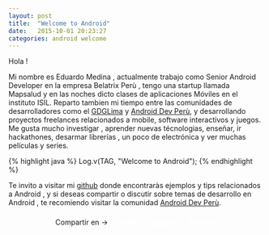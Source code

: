 ```yaml
---
layout: post
title:  "Welcome to Android"
date:   2015-10-01 20:23:27
categories: android welcome
---
```

Hola !

Mi nombre es Eduardo Medina , actualmente trabajo como Senior Android Developer en la empresa Belatrix Perù , tengo una startup llamada Mapsalud y en las noches dicto clases de aplicaciones Móviles  en el instituto ISIL. Reparto tambien mi tiempo entre las comunidades de desarrolladores como el [GDGLima][gdglima] y [Android Dev Perù][androidpe], y desarrollando proyectos freelances relacionados a mobile, software interactivos y juegos.
Me gusta mucho investigar , aprender nuevas técnologias, enseñar, ir hackathones, desarmar librerías , un poco de electrónica y ver muchas películas y series.

{% highlight java %}
	Log.v(TAG, "Welcome to Android");
{% endhighlight %}

Te invito a visitar mi [github][gb] donde encontraràs ejemplos y tips relacionados a Android , y si deseas compartir o discutir sobre temas de desarrollo en Android , te recomiendo visitar la comunidad [Android Dev Perù][androidpe].


<div class="share-page">
    Compartir en &rarr;
    <a href="https://twitter.com/intent/tweet?text={{ page.title }}&url={{ site.url }}{{ page.url }}&via={{ site.twitter_username }}&related={{ site.twitter_username }}" rel="nofollow" target="_blank" title="Share on Twitter">Twitter</a>
    <a href="https://facebook.com/sharer.php?u={{ site.url }}{{ page.url }}" rel="nofollow" target="_blank" title="Share on Facebook">Facebook</a>
    <a href="https://plus.google.com/share?url={{ site.url }}{{ page.url }}" rel="nofollow" target="_blank" title="Share on Google+">Google+</a>
</div>




[gb]:    https://github.com/emedinaa
[web]:   http://emedinaa.github.io/
[androidpe]: https://www.facebook.com/groups/androidpe/
[gdglima]: http://www.gdglima.com/#!/about

<style type="text/css">

.share-page {
    text-align: center;
    background: $secondary-color;
    color: $light-color;
    padding: 8px 15px;
    border-radius: 5px;
    margin: 1.5 * $spacing-unit 0;

    a {
        font-weight: 700;
        color: #fff;
        margin-left: 10px;

        &:hover {
            border-bottom: 1px dashed #fff;
        }
    }
}
</style>